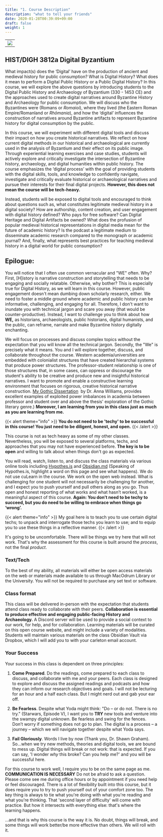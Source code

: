 ```yaml
---
title: "1. Course Description"
description: "what to tell your friends"
date: 2020-01-28T00:39:09+09:00
draft: false
weight: 1
---
```


<table >
	<tbody>
		<tr>
			<td><img src="![[static/images/DigiGoldCoin.jpeg]]"> </td>
		</tr>
	</tbody>
</table>



## HIST/DIGH 3812a Digital Byzantium

What impact(s) does the ‘Digital’ have on the production of ancient and medieval history for public consumption? What is Digital History? What does it mean to perform a Digital Public History or a Public Digital History? In this course, we will explore the above questions by introducing students to the Digital Public History and Archaeology of Byzantium (330 - 1453 CE) and the approaches used to create digital narratives around Byzantine History and Archaeology for public consumption. We will discuss who the Byzantines were (Romans or _Romaioi_), where they lived (the Eastern Roman Empire/Romanland or _Rhōmania_), and how the ‘digital’ influences the construction of narratives around Byzantine artifacts to represent Byzantine history for digital consumption by the public.

In this course, we will experiment with different digital tools and discuss their impact on how you create historical narratives. We reflect on how current digital methods in our historical and archaeological are currently used in the analysis of Byzantium and their effect on its public image. Through experiential learning exercises and case studies, students will actively explore and critically investigate the intersection of Byzantine history, archaeology, and digital humanities within public history. The course emphasizes the ‘digital process’ with the goal of providing students with the digital skills, tools, and knowledge to confidently navigate, investigate and critically evaluate historical or archaeological narratives and pursue their interests for their final digital projects. **However, this does not mean the course will be tech-heavy.**

Instead, students will be exposed to digital tools and encouraged to think about questions such as, what constitutes legitimate medieval history in a digital society? How are authorship, content creation, and user engagement with digital history defined? Who pays for free software? Can Digital Heritage and Digital Artifacts be owned? What does the profusion of popular medieval historical representations in digital media mean for the future of academic history? Is the podcast a legitimate medium to disseminate academic research compared to the monograph or academic journal? And, finally, what represents best practices for teaching medieval history in a digital world for public consumption?

## Epilogue:

You will notice that I often use common vernacular and "WE" often. Why? First, [H]istory is narrative construction and storytelling that needs to be engaging and socially relatable. Otherwise, why bother? This is especially true for Digital History, as we will learn in this course. However, public engagement doesn't mean dumbing down scholarly research, either. We need to foster a middle ground where academic and public history can be informative, challenging, and engaging for all. Therefore, I don't want to inundate you with technical jargon and scare you away (that would be counter-productive). Instead, I want to challenge you to think about how **WE,** as historians, archaeologists, public historians, digital humanists, and the public, can reframe, narrate and make Byzantine history digitally enchanting.

We will focus on processes and discuss complex topics without the expectation that you will know all the technical jargon. Secondly, the "We" is precisely what it means. You and I will explore together, discuss, and collaborate throughout the course. Western academia/universities are embedded with colonialist structures that have created hierarchal systems that produce power structures. The professor-student relationship is one of those structures that, in some cases, can oppress or discourage the student's ability to be creative and produce new and insightful historical narratives. I want to promote and enable a constructive learning environment that focuses on rigorous, creative historical narrative construction. [My Gothic Dissertation](https://www.mygothicdissertation.com)  by Dr. Anna Williams, provides excellent examples of exploited power imbalances in academia between professor and student over and above the thesis' exploration of the Gothic literary genre.) **Moreover, I am learning from you in this class just as much as you are learning from me.**

{{< alert theme="info" >}}
**You do not need to be 'techy' to be successful in this course! You just need to be diligent, honest, and open.**
{{< /alert >}}

This course is not as tech heavy as some of my other classes. Nevertheless, you will be exposed to several platforms, techs, and approaches that you may not have experienced before. **The key is to be open** and willing to talk about when things don't go as expected.

You will read, watch, listen to, and discuss the class materials via various online tools including [Hypothes.is](http://hypothes.is) and [Obsidian.md](https://obsidian.md/) (Speaking of Hypothes.is, highlight a word on this page and see what happens). We do not use cuLearn in the course. We work on the open web instead.  What is challenging for one student will not necessarily be challenging for another, and I expect you to push yourself and pull others along as you go. Thus open and honest reporting of what works and what hasn’t worked, is a meaningful aspect of this course. **Again: You don’t need to be techy to succeed, but you do need to be willing to embrace when things go ‘wrong’.**

{{< alert theme="info" >}}
My goal here is to teach you to use certain digital techs; to unpack and interrogate those techs you learn to use; and to equip you to use these things in a reflective manner.
{{< /alert >}}

It's going to be uncomfortable. There will be things we try here that will not work. That's why the assessment for this course is built around the _process_, not the final _product_.

### Text/Tech
To the best of my ability, all materials will either be open access materials on the web or materials made available to us through MacOdrum Library or the University. You will not be required to purchase any set text or software.


### Class format
This class will be delivered in-person with the expectation that students attend class ready to collaborate with their peers. **Collaboration is essential to produce effective and engaging public-facing History and Archaeology.** A Discord server will be used to provide a social context to our work, for help, and for collaboration. Learning materials will be curated on this open course website, and might include a variety of modalities. Students will maintain various materials on the class Obsidian Vault via Dropbox, which I will add you to with your carleton email account. 

### Your Success

Your success in this class is dependent on three principles:

1) **Come Prepared**. Do the readings, come prepared to each class to discuss, and collaborate with me and your peers. Each class is designed to explore and discuss the assigned readings and podcasts and how they can inform our research objectives and goals. I will not be lecturing for an hour and a half each class. But I might nerd out and gab your ear off.

2) **Be Fearless**. Despite what Yoda might think: "Do – or do not. There is no try." (Starwars, Episode V), I want you to **TRY** new tools and venture into the swampy digital unknown. Be fearless and swing for the fences. Don’t worry if something does not go to plan. The digital is a process – a journey – which we will navigate together despite what Yoda says.

3) **Fail Gloriously**. Words I live by now (Thank you, Dr. Shawn Graham). So…when we try new methods, theories and digital tools, we are bound to mess up. Digital things will break or not work: that is expected. If you can say, 'I wonder _why_ this broke? Can you help me?' and you will be successful here.


For this course to work well, I require you to be on the same page as me. **COMMUNICATION IS NECESSARY** Do not be afraid to ask a question. Please come see me during office hours or by appointment if you need help or feel discouraged. There is a lot of flexibility built into this course, but it does require you to try to push yourself out of your comfort zone too. The key thing is always to tie what you're doing with what you're reading and what you're thinking. That 'second layer of difficulty' will come with practice. But how it intersects with everything else: that's where the learning happens.

...and that is why this course is the way it is. No doubt, things will break, and some things will work better/be more effective than others. We will roll with it.
